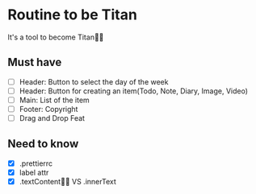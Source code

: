 # Routine to be Titan

It's a tool to become Titan💪🏻

## Must have

- [ ] Header: Button to select the day of the week
- [ ] Header: Button for creating an item(Todo, Note, Diary, Image, Video)
- [ ] Main: List of the item
- [ ] Footer: Copyright
- [ ] Drag and Drop Feat

## Need to know

- [x] .prettierrc
- [x] label attr
- [x] .textContent👍🏻 VS .innerText
